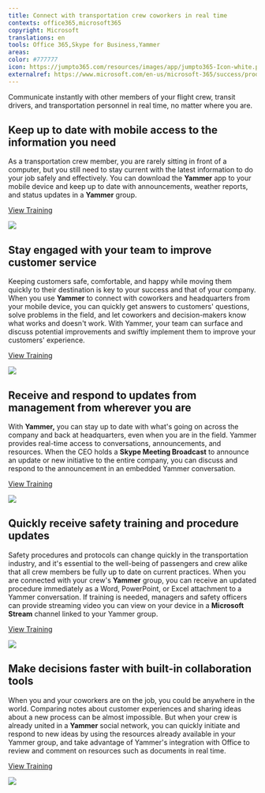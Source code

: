 ```yaml
---
title: Connect with transportation crew coworkers in real time
contexts: office365,microsoft365
copyright: Microsoft
translations: en
tools: Office 365,Skype for Business,Yammer
areas: 
color: #777777
icon: https://jumpto365.com/resources/images/app/jumpto365-Icon-white.png
externalref: https://www.microsoft.com/en-us/microsoft-365/success/productivitylibrary/connect-with-transportation-crew-coworkers-in-real-time
---
```

Communicate instantly with other members of your flight crew, transit drivers, and transportation personnel in real time, no matter where you are.


## Keep up to date with mobile access to the information you need

As a transportation crew member, you are rarely sitting in front of a computer, but you still need to stay current with the latest information to do your job safely and effectively. You can download the **Yammer** app to your mobile device and keep up to date with announcements, weather reports, and status updates in a **Yammer** group.

[View Training](https://support.office.com/article/Set-up-Yammer-to-stay-connected-with-your-network-on-your-mobile-phone-1bbd7c52-0207-4b50-a1b7-c0184c75a66a)

![](http://img-prod-cms-rt-microsoft-com.akamaized.net/cms/api/am/imageFileData/RE1NLRD?ver=9523)

## Stay engaged with your team to improve customer service

Keeping customers safe, comfortable, and happy while moving them quickly to their destination is key to your success and that of your company. When you use **Yammer** to connect with coworkers and headquarters from your mobile device, you can quickly get answers to customers' questions, solve problems in the field, and let coworkers and decision-makers know what works and doesn't work. With Yammer, your team can surface and discuss potential improvements and swiftly implement them to improve your customers' experience.

[View Training](https://support.office.com/article/Finding-answers-fast-17342f0d-1a52-406f-8649-e846ece66f39)

![](http://img-prod-cms-rt-microsoft-com.akamaized.net/cms/api/am/imageFileData/RE1NZCi?ver=8d04)

## Receive and respond to updates from management from wherever you are

With **Yammer,** you can stay up to date with what's going on across the company and back at headquarters, even when you are in the field. Yammer provides real-time access to conversations, announcements, and resources. When the CEO holds a **Skype Meeting Broadcast** to announce an update or new initiative to the entire company, you can discuss and respond to the announcement in an embedded Yammer conversation.

[View Training](https://support.office.com/article/Join-a-Skype-Meeting-Broadcast-14689da0-821d-48d4-9035-ea762de80ebe)

![](http://img-prod-cms-rt-microsoft-com.akamaized.net/cms/api/am/imageFileData/RE1Yhd7?ver=c234)

## Quickly receive safety training and procedure updates

Safety procedures and protocols can change quickly in the transportation industry, and it's essential to the well-being of passengers and crew alike that all crew members be fully up to date on current practices. When you are connected with your crew's **Yammer** group, you can receive an updated procedure immediately as a Word, PowerPoint, or Excel attachment to a Yammer conversation. If training is needed, managers and safety officers can provide streaming video you can view on your device in a **Microsoft Stream** channel linked to your Yammer group.

[View Training](https://support.office.com/article/Video-Add-and-edit-files-4ca4f40e-f9ee-4554-aa6d-e00687977875?ui=en-US&rs=en-US&ad=US#ID0EAABAAA=Try_it)

![](http://img-prod-cms-rt-microsoft-com.akamaized.net/cms/api/am/imageFileData/RE1Yc3n?ver=018e)

## Make decisions faster with built-in collaboration tools

When you and your coworkers are on the job, you could be anywhere in the world. Comparing notes about customer experiences and sharing ideas about a new process can be almost impossible. But when your crew is already united in a **Yammer** social network, you can quickly initiate and respond to new ideas by using the resources already available in your Yammer group, and take advantage of Yammer's integration with Office to review and comment on resources such as documents in real time.

[View Training](https://support.office.com/article/Edit-documents-from-Yammer-913dbeab-7efd-4789-8f4d-a666fe315d85)

![](http://img-prod-cms-rt-microsoft-com.akamaized.net/cms/api/am/imageFileData/RE1MPiL?ver=f57d)

